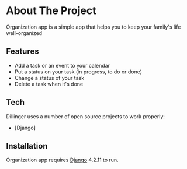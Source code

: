 # About The Project
Organization app is a simple app that helps you to keep your family's life well-organized



## Features

- Add a task or an event to your calendar
- Put a status on your task (in progress, to do or done)
- Change a status of your task
- Delete a task when it's done

## Tech

Dillinger uses a number of open source projects to work properly:

- [Django] 

## Installation

Organization app requires [Django](https://pypi.org/project/Django/) 4.2.11 to run.





